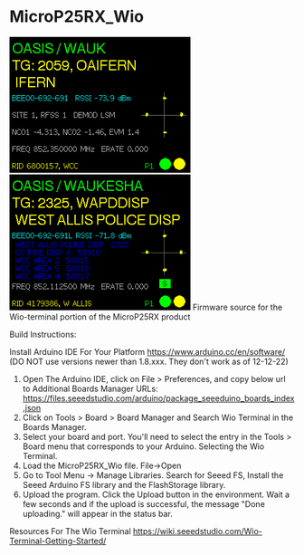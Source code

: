 # MicroP25RX_Wio
<img src="https://github.com/tvelliott/MicroP25RX_Wio/blob/main/images/monitor.png">
<img src="https://github.com/tvelliott/MicroP25RX_Wio/blob/main/images/tglog.png">
Firmware source for the Wio-terminal portion of the MicroP25RX product


Build Instructions:

Install Arduino IDE For Your Platform
https://www.arduino.cc/en/software/  (DO NOT use versions newer than 1.8.xxx. They don't work as of 12-12-22)

1) Open The Arduino IDE, click on File > Preferences, and copy below url to Additional Boards Manager URLs:
https://files.seeedstudio.com/arduino/package_seeeduino_boards_index.json
2) Click on Tools > Board > Board Manager and Search Wio Terminal in the Boards Manager.
3) Select your board and port. You'll need to select the entry in the Tools > Board menu that corresponds to your Arduino. Selecting the Wio Terminal.
4) Load the MicroP25RX_Wio file.  File->Open
5) Go to Tool Menu -> Manage Libraries. Search for Seeed FS, Install the Seeed Arduino FS library and the FlashStorage library.
6) Upload the program. Click the Upload button in the environment. Wait a few seconds and if the upload is successful, the message "Done uploading." will appear in the status bar.


Resources For The Wio Terminal
https://wiki.seeedstudio.com/Wio-Terminal-Getting-Started/
